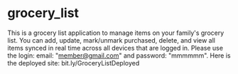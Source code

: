 # grocery_list

This is a grocery list application to manage items on your family's grocery list.  You can add, update, mark/unmark purchased, delete, and view all items synced in real time across all devices that are logged in.  Please use the login: email: "member@gmail.com" and password: "mmmmmm".   Here is the deployed site: bit.ly/GroceryListDeployed
